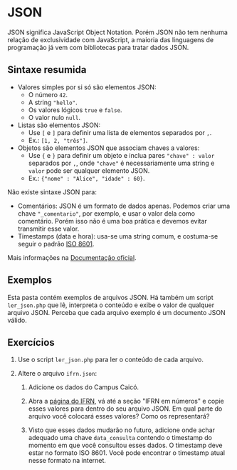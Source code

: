 # JSON
JSON significa JavaScript Object Notation.
Porém JSON não tem nenhuma relação de exclusividade com JavaScript, a maioria das linguagens de programação já vem com bibliotecas para tratar dados JSON.

## Sintaxe resumida
* Valores simples por si só são elementos JSON:
    * O número `42`.
    * A string `"hello"`.
    * Os valores lógicos `true` e `false`.
    * O valor nulo `null`.
* Listas são elementos JSON:
    * Use `[` e `]` para definir uma lista de elementos separados por `,`.
    * Ex.: `[1, 2, "três"]`.
* Objetos são elementos JSON que associam chaves a valores:
    * Use `{` e `}` para definir um objeto e inclua pares `"chave" : valor` separados por `,`, onde `"chave"` é necessariamente uma string e `valor` pode ser qualquer elemento JSON.
    * Ex.: `{"nome" : "Alice", "idade" : 60}`.

Não existe sintaxe JSON para:
* Comentários: JSON é um formato de dados apenas. Podemos criar uma chave `"_comentario"`, por exemplo, e usar o valor dela como comentário.
Porém isso não é uma boa prática e devemos evitar transmitir esse valor.
* Timestamps (data e hora): usa-se uma string comum, e costuma-se seguir o padrão [ISO 8601](https://en.wikipedia.org/wiki/ISO_8601).

Mais informações na [Documentação oficial](https://www.json.org/json-pt.html).

## Exemplos
Esta pasta contém exemplos de arquivos JSON.
Há também um script `ler_json.php` que lê, interpreta o conteúdo e exibe o
valor de qualquer arquivo JSON.
Perceba que cada arquivo exemplo é um documento JSON válido.

## Exercícios
1. Use o script `ler_json.php` para ler o conteúdo de cada arquivo.

2. Altere o arquivo `ifrn.json`:
    1. Adicione os dados do Campus Caicó.

    2. Abra a [página do IFRN](https://portal.ifrn.edu.br/), vá até a seção "IFRN em números" e copie esses valores para dentro do seu arquivo JSON.
    Em qual parte do arquivo você colocará esses valores? Como os representará?

    3. Visto que esses dados mudarão no futuro, adicione onde achar adequado uma chave `data_consulta` contendo o timestamp do momento em que você consultou esses dados.
    O timestamp deve estar no formato ISO 8601.
    Você pode encontrar o timestamp atual nesse formato na internet.
